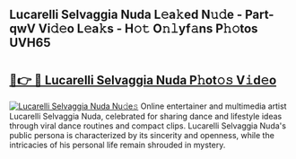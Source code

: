 ## Lucarelli Selvaggia Nuda L𝚎a𝚔ed N𝚞𝚍e - Part-qwV Vi𝚍𝚎o L𝚎a𝚔s - H𝚘𝚝 O𝚗𝚕yf𝚊ns P𝚑𝚘tos UVH65

# <h2><a href="http://kfcd49n.oniu.top/?m=Lucarelli+Selvaggia+Nuda">🔗👉 🔴 Lucarelli Selvaggia Nuda P𝚑ot𝚘𝚜 V𝚒d𝚎o</a></h2>

[![Lucarelli Selvaggia Nuda Nu𝚍e𝚜](https://i.imgur.com/0qMVB7G.gif)](http://kfcd49n.oniu.top/?m=Lucarelli+Selvaggia+Nuda)
Online entertainer and multimedia artist Lucarelli Selvaggia Nuda, celebrated for sharing dance and lifestyle ideas through viral dance routines and compact clips. Lucarelli Selvaggia Nuda's public persona is characterized by its sincerity and openness, while the intricacies of his personal life remain shrouded in mystery.  

